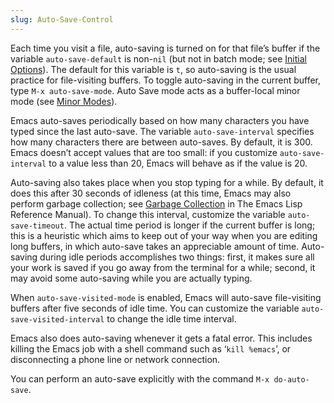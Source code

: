```yaml
---
slug: Auto-Save-Control
---
```


Each time you visit a file, auto-saving is turned on for that file’s buffer if the variable `auto-save-default` is non-`nil` (but not in batch mode; see [Initial Options](Initial-Options)). The default for this variable is `t`, so auto-saving is the usual practice for file-visiting buffers. To toggle auto-saving in the current buffer, type `M-x auto-save-mode`. Auto Save mode acts as a buffer-local minor mode (see [Minor Modes](Minor-Modes)).

Emacs auto-saves periodically based on how many characters you have typed since the last auto-save. The variable `auto-save-interval` specifies how many characters there are between auto-saves. By default, it is 300. Emacs doesn’t accept values that are too small: if you customize `auto-save-interval` to a value less than 20, Emacs will behave as if the value is 20.

Auto-saving also takes place when you stop typing for a while. By default, it does this after 30 seconds of idleness (at this time, Emacs may also perform garbage collection; see [Garbage Collection](https://www.gnu.org/software/emacs/manual/html_mono/elisp.html#Garbage-Collection) in The Emacs Lisp Reference Manual). To change this interval, customize the variable `auto-save-timeout`. The actual time period is longer if the current buffer is long; this is a heuristic which aims to keep out of your way when you are editing long buffers, in which auto-save takes an appreciable amount of time. Auto-saving during idle periods accomplishes two things: first, it makes sure all your work is saved if you go away from the terminal for a while; second, it may avoid some auto-saving while you are actually typing.

When `auto-save-visited-mode` is enabled, Emacs will auto-save file-visiting buffers after five seconds of idle time. You can customize the variable `auto-save-visited-interval` to change the idle time interval.

Emacs also does auto-saving whenever it gets a fatal error. This includes killing the Emacs job with a shell command such as ‘`kill %emacs`’, or disconnecting a phone line or network connection.

You can perform an auto-save explicitly with the command `M-x do-auto-save`.
